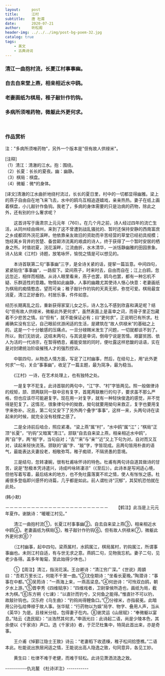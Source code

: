 ```yaml
---
layout:     post
title:      江村
subtitle:   唐 杜甫
date:       2020-07-21
author:     听松阁
header-img: ../../../img/post-bg-poem-32.jpg
catalog: true
tags:
    - 美文
    - 古典诗词
---
```


### 清江一曲抱村流，长夏江村事事幽。
### 自去自来堂上燕，相亲相近水中鸥。
### 老妻画纸为棋局，稚子敲针作钓钩。
### 多病所须唯药物，微躯此外更何求。

<br>

### 作品赏析
注："多病所须唯药物"，另外一个版本是"但有故人供禄米"。

[注释]<br>
（1）清江：清澈的江水。抱：围绕。<br>
（2）长夏：长长的夏夜。幽：幽静。<br>
（3）棋局：棋盘。<br>
（4）微躯：微*的身体。<br>

[译文]清澈的江水曲折地绕村流过，长长的夏日里，村中的一切都显得幽雅。梁上的燕子自由自在地飞来飞去，水中的鸥鸟互相追逐嬉戏，亲亲热热。妻子在纸上画着棋盘，小儿敲针作鱼钩。我老了，多病的身体需要的只是治病的药物，除此之外，还有别的什么奢求呢？


　　这首诗写于唐肃宗上元元年（760）。在几个月之前，诗人经过四年的流亡生活，从同州经由绵州，来到了这不曾遭到战乱骚扰的、暂时还保持安静的西南富庶之乡成都郊外浣花溪畔。他依靠亲友故旧的资助而辛苦经营的草堂已经初具规模；饱经离乡背井的苦楚、备尝颠沛流离的艰虞的诗人，终于获得了一个暂时安居的栖身之所。时值初夏，浣花溪畔，江流曲折，水木清华，一派恬静幽雅的田园景象。诗人拈来《江村》诗题，放笔咏怀，愉悦之情是可以想见的。
  
　　本诗首联第二句“事事幽”三字，是全诗关紧的话，提挈一篇旨意。中间四句，紧紧贴住“事事幽”，一路叙下。梁间燕子，时来时去，自由而自在；江上白鸥，忽远忽近，相伴而相随。从诗人眼里看来，燕子也罢，鸥鸟也罢，都有一种忘机不疑、乐群适性的意趣。物情如此幽静，人事的幽趣尤其使诗人惬心快意：老妻画纸为棋局的痴情憨态，望而可亲；稚子敲针作钓钩的天真无邪，弥觉可爱。棋局最宜消夏，清江正好垂钓，村居乐事，件件如意。
  
  经历长期离乱之后，重新获得家室儿女之乐，诗人怎么不感到欣喜和满足呢？结句“但有故人供禄米，微躯此外更何求”，虽然表面上是喜幸之词，而骨子里正包藏着不少悲苦之情。曰“但有”，就不能保证必有；曰“更何求”，正说明已有所求。杜甫确实没有忘记，自己眼前优游闲适的生活，是建筑在“故人供禄米”的基础之上的。这是一个十分敏感的压痛点。一旦分禄赐米发生了问题，一切就都谈不到了。所以，我们无妨说，这结末两句，与其说是幸词，倒毋宁说是苦情。艰窭贫困、依人为活的一代诗宗，在暂得栖息，甫能安居的同时，便吐露这样悲酸的话语，实在是对封建统治阶级摧残人才的强烈控诉。
  
　　中联四句，从物态人情方面，写足了江村幽事，然后，在结句上，用“此外更何求”一句，关合“事事幽”，收足了一篇主题，最为简净，最为稳当。
  
　　《江村》一诗，在艺术处理上，也有独特之处。
  
　　一是复字不犯复。此诗首联的两句中，“江”字、“村”字皆两见。照一般做律诗的规矩，颔、颈两联同一联中忌有复字，首尾两联散行的句子，要求虽不那么严格，但也应该尽可能避复字。现在用一对复字，就有一种轻快俊逸的感觉，并不觉得是犯复了。这情况，很象律句中的拗救，拗句就要用拗句来救正，复字也要用复字来弥补。况且，第二句又安下了另外两个叠字“事事”，这样一来，头两句诗在读起来的时候，就完全没有枝撑之感了。
  
　　二是全诗前后啮合，照应紧凑。“梁上燕”属“村”，“水中鸥”属“江”；“棋局”正顶“长夏”，“钓钩”又暗寓“清江”。颔联“自去自来梁上燕，相亲相近水中鸥”，两“自”字，两“相”字，当句自对；“去”“来”与“亲”“近”又上下句为对。自对而又互对，读起来轻快流荡。颈联的“画”字、“敲”字，字皆现成。且两句皆用朴直的语气，最能表达夫妻投老，相敬弥笃，稚子痴顽，不隔贤愚的意境。
  
　　三是结句，忽转凄婉，很有杜甫咏怀诗的特色。杜甫有两句诗自道其做诗的甘苦，说是“愁极本凭诗遣兴，诗成吟咏转凄凉”（《至后》）。此诗本是写闲适心境，但他写着写着，最后结末的地方，也不免吐露落寞不欢之情，使人有怅怅之感。杜甫很多登临即兴感怀的诗篇，几乎都是如此。前人谓杜诗“沉郁”，其契机恐怕就在此处。
  
(韩小默)

－－－－－－－－－－－－－－－－－－－－－－－－
　　【鹤注】此当是上元元年夏作。谢朓诗：“暖暖江村见。”

　　清江一曲抱村流①，长夏江村事事幽②。自去自来梁上燕③，相亲相近水中鸥④。老妻画纸为棋局⑤，稚子敲针作钓钩⑥。但有故人供禄米⑦，微躯此外更何求⑧？

　　（江村幽事，起中四句。梁燕属村，水鸥属江，棋局属村，钓钩属江，所谓事事幽也。未则江村自适，有与世无求之意。燕鸥二句，见物我忘机。妻子二句，见老少各得。盖多年匍匐，至此始得少休也。）

　　①【周注】清江，指浣花溪。王台卿诗：“清江穷广深。”《世说》周顗曰：“吾若万里长江，何能不千里一曲。”②沈佺期诗：“坐看长夏晚。”陶潜诗：“事事在中都。”③吴筠诗：“一燕海上来，一燕高梁息。”④何逊诗：“可怜双白鸥，朝夕水上游。”⑤晋李秀《四维赋序》：“四维戏者，卫尉挚侯所造也，画纸为局，截木为棋。”⑥东方朔《七谏》：“以直针而钓兮，又何鱼之能得。”惟直针不可以钓，故敲针钩也。汉乐府《乌生曲》：“钓钩尚得鲤鱼口。”⑦分禄米，亦指裴冕。此暗用公孙弘给俸禄于故人事。张华赋：“行药物以为娱”局字、物字、叠用人声，当从《英华》为是。且禄米分给，包得妻子在内。⑧谢灵运《山居赋》：“奉微躯以宴息。”陆云《逸民赋》：“淡浩然其何求。”申涵光曰：此诗起二语，尚是少陵本色，其余便以《千家诗》声口。选《千家诗》者，于茫茫杜集中，特简此首出来，亦是奇事。

　　王介甫《悼鄞江隐士王致》诗云：“老妻稻下收遗棅，稚子松间拾堕樵。”二语本此。杜能说出旅居闲适之情，王能说出高人隐逸之致，句同意异，各见工妙。

　　黄生曰：杜律不难于老健，而难于轻松。此诗见萧洒流逸之致。
  
-----------仇兆鳌 《杜诗详注》-----------
